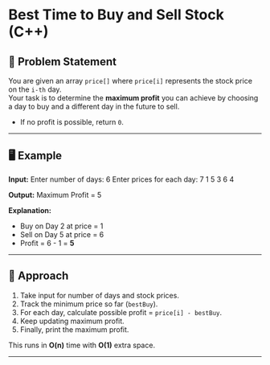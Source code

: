 # Best Time to Buy and Sell Stock (C++)

## 📌 Problem Statement
You are given an array `price[]` where `price[i]` represents the stock price on the `i-th` day.  
Your task is to determine the **maximum profit** you can achieve by choosing a day to buy and a different day in the future to sell.

- If no profit is possible, return `0`.

---

## 🖥️ Example
**Input:**
Enter number of days: 6
Enter prices for each day: 7 1 5 3 6 4

**Output:**
Maximum Profit = 5

**Explanation:**  
- Buy on Day 2 at price = 1  
- Sell on Day 5 at price = 6  
- Profit = 6 - 1 = **5**
---
## 🚀 Approach
1. Take input for number of days and stock prices.  
2. Track the minimum price so far (`bestBuy`).  
3. For each day, calculate possible profit = `price[i] - bestBuy`.  
4. Keep updating maximum profit.  
5. Finally, print the maximum profit.

This runs in **O(n)** time with **O(1)** extra space.

---
